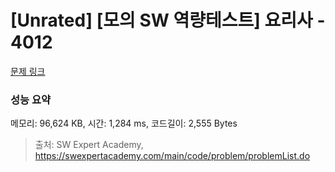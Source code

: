 # [Unrated] [모의 SW 역량테스트] 요리사 - 4012 

[문제 링크](https://swexpertacademy.com/main/code/problem/problemDetail.do?contestProbId=AWIeUtVakTMDFAVH) 

### 성능 요약

메모리: 96,624 KB, 시간: 1,284 ms, 코드길이: 2,555 Bytes



> 출처: SW Expert Academy, https://swexpertacademy.com/main/code/problem/problemList.do
